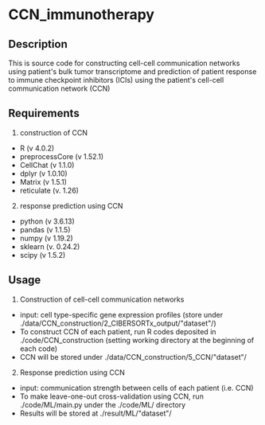 # CCN_immunotherapy
## Description
This is source code for constructing cell-cell communication networks using patient's bulk tumor transcriptome and prediction of patient response to immune checkpoint inhibitors (ICIs) using the patient's cell-cell communication network (CCN)

## Requirements
1. construction of CCN
- R (v 4.0.2)
- preprocessCore (v 1.52.1)
- CellChat (v 1.1.0)
- dplyr (v 1.0.10)
- Matrix (v 1.5.1)
- reticulate (v. 1.26)

2. response prediction using CCN
- python (v 3.6.13)
- pandas (v 1.1.5)
- numpy (v 1.19.2)
- sklearn (v. 0.24.2)
- scipy (v 1.5.2)

## Usage
1. Construction of cell-cell communication networks
- input: cell type-specific gene expression profiles (store under ./data/CCN_construction/2_CIBERSORTx_output/"dataset"/)
- To construct CCN of each patient, run R codes deposited in ./code/CCN_construction (setting working directory at the beginning of each code)
- CCN will be stored under ./data/CCN_construction/5_CCN/"dataset"/

2. Response prediction using CCN
- input: communication strength between cells of each patient (i.e. CCN)
- To make leave-one-out cross-validation using CCN, run ./code/ML/main.py under the ./code/ML/ directory
- Results will be stored at ./result/ML/"dataset"/

